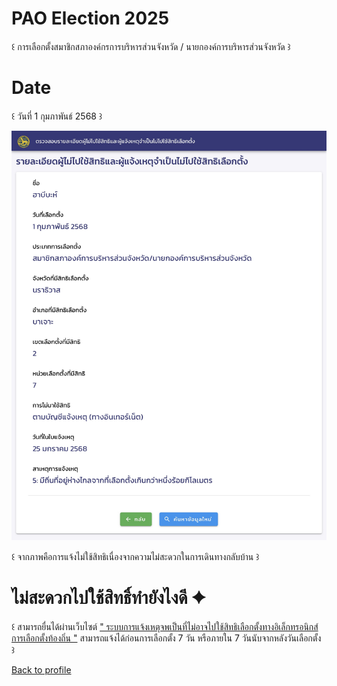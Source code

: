 # PAO Election 2025
 ꒰ การเลือกตั้งสมาชิกสภาองค์กรการบริหารส่วนจังหวัด / นายกองค์การบริหารส่วนจังหวัด ꒱
# Date
 ꒰ วันที่ 1 กุมภาพันธ์ 2568 ꒱

![B.png](./img/paoElec.jpg)

 ꒰ จากภาพคือการแจ้งไม่ใช้สิทธิเนื่องจากความไม่สะดวกในการเดินทางกลับบ้าน ꒱

# ไม่สะดวกไปใช้สิทธิ์ทำยังไงดี ✦
 ꒰ สามารถยื่นได้ผ่านเว็บไซต์ [" ระบบการแจ้งเหตุจพเป็นที่ไม่อาจไปใช้สิทธิเลือกตั้งทางอิเล็กทรอนิกส์การเลือกตั้งท้องถิ่น "]( https://nonthaburi.police.go.th/ไปเลือกตั้งไม่ได้-มีเหต/) สามารถแจ้งได้ก่อนการเลือกตั้ง 7 วัน หรือภายใน 7 วันนับจากหลังวันเลือกตั้ง ꒱
 
[Back to profile](readme.md)
